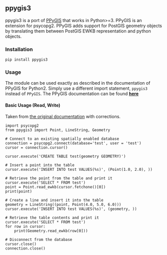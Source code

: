 ## ppygis3
ppygis3 is a port of [PPyGIS](https://pypi.python.org/pypi/PPyGIS/0.2) that works in Python>=3. 
PPyGIS is an extension for psycopg2. PPyGIS adds support for PostGIS geometry objects by
translating them between PostGIS EWKB representation and python objects.

### Installation
```
pip install ppygis3
```

### Usage
The module can be used exactly as described in the documentation of PPyGIS for Python2.
Simply use a different import statement, `ppygis3` instead of `PPyGIS`.
The PPyGIS documentation can be found [**here**](http://www.fabianowski.eu/projects/ppygis/)

#### Basic Usage (Read, Write)
Taken from [the original documentation](http://www.fabianowski.eu/projects/ppygis/)
with corrections.

```
import psycopg2
from ppygis3 import Point, LineString, Geometry

# Connect to an existing spatially enabled database
connection = psycopg2.connect(database='test', user = 'test')
cursor = connection.cursor()

cursor.execute('CREATE TABLE test(geometry GEOMETRY)')

# Insert a point into the table
cursor.execute('INSERT INTO test VALUES(%s)', (Point(1.0, 2.0), ))

# Retrieve the point from the table and print it
cursor.execute('SELECT * FROM test')
point = Point.read_ewkb(cursor.fetchone()[0])
print(point)

# Create a line and insert it into the table
geometry = LineString((point, Point(4.0, 5.0, 6.0)))
cursor.execute('INSERT INTO test VALUES(%s)', (geometry, ))

# Retrieve the table contents and print it
cursor.execute('SELECT * FROM test')
for row in cursor:
    print(Geometry.read_ewkb(row[0]))

# Disconnect from the database
cursor.close()
connection.close()
```